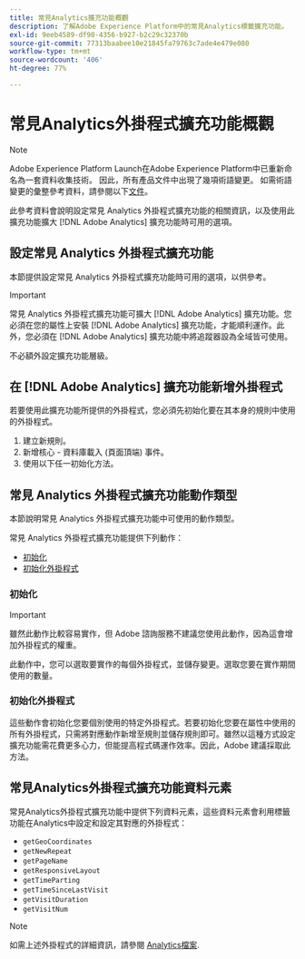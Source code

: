 ```yaml
---
title: 常見Analytics擴充功能概觀
description: 了解Adobe Experience Platform中的常見Analytics標籤擴充功能。
exl-id: 9eeb4589-df90-4356-b927-b2c29c32370b
source-git-commit: 77313baabee10e21845fa79763c7ade4e479e080
workflow-type: tm+mt
source-wordcount: '406'
ht-degree: 77%

---
```


# 常見Analytics外掛程式擴充功能概觀

>[!NOTE]
>
>Adobe Experience Platform Launch在Adobe Experience Platform中已重新命名為一套資料收集技術。 因此，所有產品文件中出現了幾項術語變更。 如需術語變更的彙整參考資料，請參閱以下[文件](../../../term-updates.md)。

此參考資料會說明設定常見 Analytics 外掛程式擴充功能的相關資訊，以及使用此擴充功能擴大 [!DNL Adobe Analytics] 擴充功能時可用的選項。

## 設定常見 Analytics 外掛程式擴充功能

本節提供設定常見 Analytics 外掛程式擴充功能時可用的選項，以供參考。

>[!IMPORTANT]
>
>常見 Analytics 外掛程式擴充功能可擴大 [!DNL Adobe Analytics] 擴充功能。您必須在您的屬性上安裝 [!DNL Adobe Analytics] 擴充功能，才能順利運作。此外，您必須在 [!DNL Adobe Analytics] 擴充功能中將追蹤器設為全域皆可使用。

不必額外設定擴充功能層級。

## 在 [!DNL Adobe Analytics] 擴充功能新增外掛程式

若要使用此擴充功能所提供的外掛程式，您必須先初始化要在其本身的規則中使用的外掛程式。

1. 建立新規則。
1. 新增核心 - 資料庫載入 (頁面頂端) 事件。
1. 使用以下任一初始化方法。

## 常見 Analytics 外掛程式擴充功能動作類型

本節說明常見 Analytics 外掛程式擴充功能中可使用的動作類型。

常見 Analytics 外掛程式擴充功能提供下列動作：

* [初始化](#initialize)
* [初始化外掛程式](#initialize-plugin)

### 初始化

>[!IMPORTANT]
>
>雖然此動作比較容易實作，但 Adobe 諮詢服務不建議您使用此動作，因為這會增加外掛程式的權重。

此動作中，您可以選取要實作的每個外掛程式，並儲存變更。選取您要在實作期間使用的數量。

### 初始化外掛程式

這些動作會初始化您要個別使用的特定外掛程式。若要初始化您要在屬性中使用的所有外掛程式，只需將對應動作新增至規則並儲存規則即可。雖然以這種方式設定擴充功能需花費更多心力，但能提高程式碼運作效率。因此，Adobe 建議採取此方法。

## 常見Analytics外掛程式擴充功能資料元素

常見Analytics外掛程式擴充功能中提供下列資料元素，這些資料元素會利用標籤功能在Analytics中設定和設定其對應的外掛程式：

* `getGeoCoordinates`
* `getNewRepeat`
* `getPageName`
* `getResponsiveLayout`
* `getTimeParting`
* `getTimeSinceLastVisit`
* `getVisitDuration`
* `getVisitNum`

>[!NOTE]
>
>如需上述外掛程式的詳細資訊，請參閱 [Analytics檔案](https://experienceleague.adobe.com/docs/analytics/implementation/vars/plugins/impl-plugins.html).
